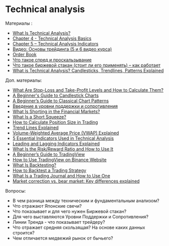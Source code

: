 # Technical analysis


Материалы : 
* [What Is Technical Analysis?](https://academy.binance.com/ru/articles/what-is-technical-analysis)
* [Chapter 4 - Technical Analysis Basics](https://academy.binance.com/en/articles/a-complete-guide-to-cryptocurrency-trading-for-beginners#what-is-a-long-position)
* [Chapter 5 – Technical Analysis Indicators](https://academy.binance.com/en/articles/a-complete-guide-to-cryptocurrency-trading-for-beginners#what-is-a-technical-analysis-indicator)
* [Видео: Основы трейдинга (5 и 6 видео курса)](https://www.youtube.com/watch?v=cWvKJBjpVw0&list=PLsJDzAldPQJSNRfN3RKEf4GDcpnDksnIP&index=5)
* [Order Book](https://academy.binance.com/en/glossary/order-book)
* [Что такое спред и проскальзывание](https://academy.binance.com/ru/articles/bid-ask-spread-and-slippage-explained)
* [Что такое биржевой стакан (стоит ли его применять) – как работает](https://equity.today/chto-takoe-birzhevoj-stakan.html)
* [What is Technical Analysis? Candlesticks, Trendlines, Patterns Explained](https://www.youtube.com/watch?v=4c5WKOB3U5c)

Доп. материалы:
* [What Are Stop-Loss and Take-Profit Levels and How to Calculate Them?](https://academy.binance.com/en/articles/what-are-stop-loss-and-take-profit-levels-and-how-to-calculate-them)
* [A Beginner's Guide to Candlestick Charts](https://academy.binance.com/en/articles/a-beginners-guide-to-candlestick-charts)
* [A Beginner’s Guide to Classical Chart Patterns](https://academy.binance.com/en/articles/a-beginners-guide-to-classical-chart-patterns)
* [Введение в уровни поддержки и сопротивления](https://academy.binance.com/ru/articles/the-basics-of-support-and-resistance-explained)
* [What Is Shorting in the Financial Markets?](https://academy.binance.com/en/articles/what-is-shorting-in-the-financial-markets)
* [What Is a Short Squeeze?](https://academy.binance.com/en/articles/what-is-a-short-squeeze)
* [How to Calculate Position Size in Trading](https://academy.binance.com/en/articles/how-to-calculate-position-size-in-trading)
* [Trend Lines Explained](https://academy.binance.com/en/articles/trend-lines-explained)
* [Volume-Weighted Average Price (VWAP) Explained](https://academy.binance.com/en/articles/volume-weighted-average-price-vwap-explained)
* [5 Essential Indicators Used in Technical Analysis](https://academy.binance.com/en/articles/5-essential-indicators-used-in-technical-analysis)
* [Leading and Lagging Indicators Explained](https://academy.binance.com/en/articles/leading-and-lagging-indicators-explained)
* [What Is the Risk/Reward Ratio and How to Use It](https://academy.binance.com/en/articles/what-is-the-risk-reward-ratio-and-how-to-use-it)
* [A Beginner’s Guide to TradingView](https://academy.binance.com/en/articles/a-beginner-s-guide-to-tradingview)
* [How to Use TradingView on Binance Website](https://academy.binance.com/en/articles/a-beginner-s-guide-to-tradingview)
* [What Is Backtesting?](https://academy.binance.com/en/articles/what-is-backtesting)
* [How to Backtest a Trading Strategy](https://academy.binance.com/en/articles/how-to-backtest-a-trading-strategy)
* [What Is a Trading Journal and How to Use One](https://academy.binance.com/en/articles/what-is-a-trading-journal-and-how-to-use-one)
* [Market correction vs. bear market: Key differences explained](https://cointelegraph.com/explained/market-correction-vs-bear-market-key-differences-explained)

Вопросы:

* В чем разница между техническим и фундаментальным анализом?
* Что отражают Японские  свечи?
* Что показывает и для чего нужен Биржевой стакан?
* Для чего выставляются Уровни Поддержки и Сопротивления? 
* Линии Тренда - что показывает трейдеру? 
* Что отражает средняя скользящая? На основе каких данных строится? 
* Чем отличается медвежий рынок от бычьего?
